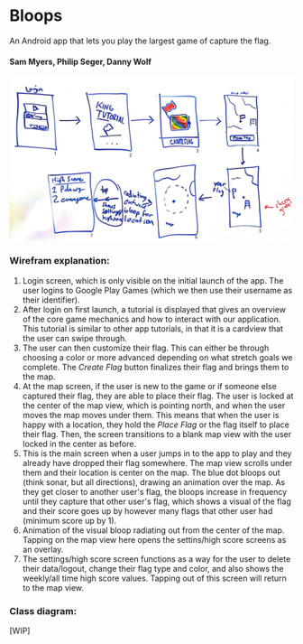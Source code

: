 # Bloops
An Android app that lets you play the largest game of capture the flag.

#### Sam Myers, Philip Seger, Danny Wolf

![Proposal wireframes](Bloop-proposal.jpg)

### Wirefram explanation:

1. Login screen, which is only visible on the initial launch of the app. The user logins to Google Play Games (which we then use their username as their identifier).
2. After login on first launch, a tutorial is displayed that gives an overview of the core game mechanics and how to interact with our application. This tutorial is similar to other app tutorials, in that it is a cardview that the user can swipe through.
3. The user can then customize their flag. This can either be through choosing a color or more advanced depending on what stretch goals we complete. The _Create Flag_ button finalizes their flag and brings them to the map.
4. At the map screen, if the user is new to the game or if someone else captured their flag, they are able to place their flag. The user is locked at the center of the map view, which is pointing north, and when the user moves the map moves under them. This means that when the user is happy with a location, they hold the _Place Flag_ or the flag itself to place their flag. Then, the screen transitions to a blank map view with the user locked in the center as before.
5. This is the main screen when a user jumps in to the app to play and they already have dropped their flag somewhere. The map view scrolls under them and their location is center on the map. The blue dot bloops out (think sonar, but all directions), drawing an animation over the map. As they get closer to another user's flag, the bloops increase in frequency until they capture that other user's flag, which shows a visual of the flag and their score goes up by however many flags that other user had (minimum score up by 1).
6. Animation of the visual bloop radiating out from the center of the map. Tapping on the map view here opens the settins/high score screens as an overlay.
7. The settings/high score screen functions as a way for the user to delete their data/logout, change their flag type and color, and also shows the weekly/all time high score values. Tapping out of this screen will return to the map view.

### Class diagram:

[WIP]